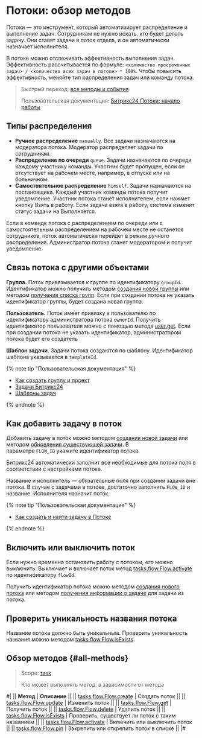 # Потоки: обзор методов

Потоки — это инструмент, который автоматизирует распределение и выполнение задач. Сотрудникам не нужно искать, кто будет делать задачу. Они ставят задачи в поток отдела, и он автоматически назначает исполнителя.

В потоке можно отслеживать эффективность выполнения задач. Эффективность рассчитывается по формуле: `<количество просроченных задач> / <количество всех задач в потоке> * 100%`. Чтобы повысить эффективность, меняйте тип распределения задач или команду потока.

> Быстрый переход: [все методы и события](#all-methods) 
> 
> Пользовательская документация: [Битрикс24 Потоки: начало работы](https://helpdesk.bitrix24.ru/open/21307026/) 

## Типы распределения

- **Ручное распределение** `manually`. Все задачи назначаются на модератора потока. Модератор распределяет задачи по сотрудникам.
- **Распределение по очереди** `queue`. Задачи назначаются по очереди каждому участнику команды. Участник будет пропущен, если он отсутствует на рабочем месте, например, в отпуске или на больничном.
- **Самостоятельное распределение** `himself`. Задачи назначаются на постановщика. Каждый участник команды потока получит уведомление. Участник потока станет исполнителем, если нажмет кнопку Взять в работу. Если задача взята в работу, система изменит статус задачи на Выполняется.

Если в команде потока с распределением по очереди или с самостоятельным распределением на рабочем месте не останется сотрудников, поток автоматически перейдет в режим ручного распределения. Администратор потока станет модератором и получит уведомление.

## Связь потока с другими объектами

**Группа.** Поток привязывается к группе по идентификатору `groupId`. Идентификатор можно получить методом [создания новой группы](../../sonet-group/sonet-group-create.md) или методом [получения списка групп](../../sonet-group/socialnetwork-api-workgroup-list.md). Если при создании потока не указать идентификатор группы, будет создана новая группа.

**Пользователь.** Поток имеет привязку к пользователю по идентификатору администратора потока `ownerId`. Получить идентификатор пользователя можно с помощью метода [user.get](../../user/user-get.md). Если при создании потока не указать идентификатор, администратором потока будет его создатель

**Шаблон задачи.** Задачи потока создаются по шаблону. Идентификатор шаблона указывается в `templateId`.

{% note tip "Пользовательская документация" %}

- [Как создать группу и проект](https://helpdesk.bitrix24.ru/open/22699004/)
- [Задачи Битрикс24](https://helpdesk.bitrix24.ru/open/17962166/)
- [Шаблоны задач](https://helpdesk.bitrix24.ru/open/17869536/)

{% endnote %}

## Как добавить задачу в поток

Добавить задачу в поток можно методом [создания новой задачи](../tasks-task-add.md) или методом [обновления существующей задачи](../tasks-task-update.md). В параметре `FLOW_ID` укажите идентификатор потока.

Битрикс24 автоматически заполнит все необходимые для потока поля в соответствии с настройками потока.

Название и исполнитель — обязательные поля при создании задачи вне потока. В случае с задачами в потоке, достаточно заполнить `FLOW_ID` и название. Исполнителя назначит поток.

{% note tip "Пользовательская документация" %}

- [Как создать и найти задачу в Потоке](https://helpdesk.bitrix24.ru/open/21307012/)

{% endnote %}

## Включить или выключить поток

Если нужно временно остановить работу с потоком, его можно выключить. Выключает и включает поток метод [tasks.flow.Flow.activate](./tasks-flow-flow-activate.md) по идентификатору `flowId`. 

Получить идентификатор потока можно методом [создания нового потока](./tasks-flow-flow-create.md) или методом [получения информации о задаче](../tasks-task-get.md) для задачи из потока.

## Проверить уникальность названия потока

Название потока должно быть уникальным. Проверить уникальность названия можно методом [tasks.flow.Flow.isExists](./tasks-flow-flow-is-exists.md).

## Обзор методов {#all-methods}

> Scope: [`task`](../../scopes/permissions.md)
>
> Кто может выполнять метод: в зависимости от метода

#|
|| **Метод** | **Описание** ||
|| [tasks.flow.Flow.create](./tasks-flow-flow-create.md) | Создать поток ||
|| [tasks.flow.Flow.update](./tasks-flow-flow-update.md) | Изменить поток ||
|| [tasks.flow.Flow.get](./tasks-flow-flow-get.md) | Получить поток ||
|| [tasks.flow.Flow.delete](./tasks-flow-flow-delete.md) | Удалить поток ||
|| [tasks.flow.Flow.isExists](./tasks-flow-flow-is-exists.md) | Проверить, существует ли поток с таким названием ||
|| [tasks.flow.Flow.activate](./tasks-flow-flow-activate.md) | Включить или выключить поток ||
|| [tasks.flow.Flow.pin](./tasks-flow-flow-pin.md) | Закрепить или открепить поток в списке ||
|#